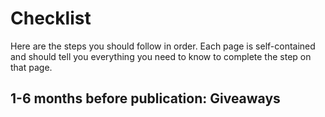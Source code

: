 # Checklist

Here are the steps you should follow in order. Each page is self-contained and
should tell you everything you need to know to complete the step on that page.

## 1-6 months before publication: Giveaways
